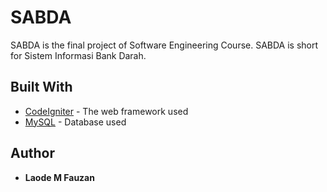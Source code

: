 # SABDA
SABDA is the final project of Software Engineering Course. SABDA is short for Sistem Informasi Bank Darah. 

## Built With
* [CodeIgniter](https://codeigniter.com/) - The web framework used
* [MySQL](https://www.mysql.com/) - Database used

## Author
* **Laode M Fauzan**
